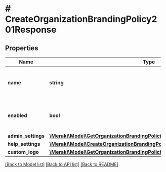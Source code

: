 # # CreateOrganizationBrandingPolicy201Response

## Properties

Name | Type | Description | Notes
------------ | ------------- | ------------- | -------------
**name** | **string** | Name of the Dashboard branding policy. | [optional]
**enabled** | **bool** | Boolean indicating whether this policy is enabled. | [optional]
**admin_settings** | [**\Meraki\Model\GetOrganizationBrandingPolicies200ResponseInnerAdminSettings**](GetOrganizationBrandingPolicies200ResponseInnerAdminSettings.md) |  | [optional]
**help_settings** | [**\Meraki\Model\CreateOrganizationBrandingPolicyRequestHelpSettings**](CreateOrganizationBrandingPolicyRequestHelpSettings.md) |  | [optional]
**custom_logo** | [**\Meraki\Model\GetOrganizationBrandingPolicies200ResponseInnerCustomLogo**](GetOrganizationBrandingPolicies200ResponseInnerCustomLogo.md) |  | [optional]

[[Back to Model list]](../../README.md#models) [[Back to API list]](../../README.md#endpoints) [[Back to README]](../../README.md)

